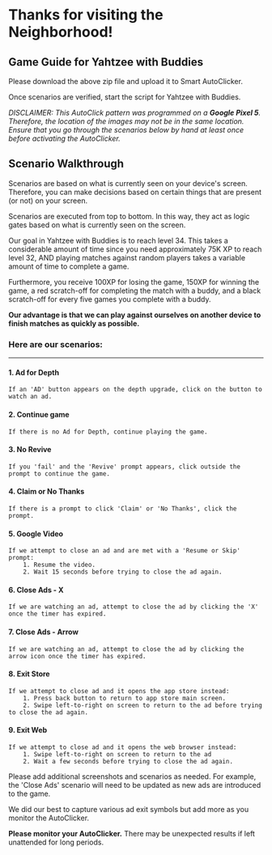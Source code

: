 # Thanks for visiting the Neighborhood!

## Game Guide for Yahtzee with Buddies

Please download the above zip file and upload it to Smart AutoClicker.

Once scenarios are verified, start the script for Yahtzee with Buddies.

_DISCLAIMER: This AutoClick pattern was programmed on a **Google Pixel 5**.
Therefore, the location of the images may not be in the same location. 
Ensure that you go through the scenarios below by hand at least once before activating the AutoClicker._

## Scenario Walkthrough

Scenarios are based on what is currently seen on your device's screen. Therefore, you can make decisions based on certain things that are present (or not) on your screen.

Scenarios are executed from top to bottom. In this way, they act as logic gates based on what is currently seen on the screen.

Our goal in Yahtzee with Buddies is to reach level 34. This takes a considerable amount of time since you need approximately 75K XP to reach level 32, AND playing matches against random players takes a variable amount of time to complete a game. 

Furthermore, you receive 100XP for losing the game, 150XP for winning the game, a red scratch-off for completing the match with a buddy, and a black scratch-off for every five games you complete with a buddy.

**Our advantage is that we can play against ourselves on another device to finish matches as quickly as possible.**

### Here are our scenarios:

---

#### 1. Ad for Depth
    If an 'AD' button appears on the depth upgrade, click on the button to watch an ad.

#### 2. Continue game
    If there is no Ad for Depth, continue playing the game.

#### 3. No Revive
    If you 'fail' and the 'Revive' prompt appears, click outside the prompt to continue the game.

#### 4. Claim or No Thanks
    If there is a prompt to click 'Claim' or 'No Thanks', click the prompt. 

#### 5. Google Video
    If we attempt to close an ad and are met with a 'Resume or Skip' prompt:
        1. Resume the video.
        2. Wait 15 seconds before trying to close the ad again.
    
#### 6. Close Ads - X
    If we are watching an ad, attempt to close the ad by clicking the 'X' once the timer has expired.

#### 7. Close Ads - Arrow
    If we are watching an ad, attempt to close the ad by clicking the arrow icon once the timer has expired.    

#### 8. Exit Store
    If we attempt to close ad and it opens the app store instead:
        1. Press back button to return to app store main screen.
        2. Swipe left-to-right on screen to return to the ad before trying to close the ad again.

#### 9. Exit Web
    If we attempt to close ad and it opens the web browser instead:
        1. Swipe left-to-right on screen to return to the ad 
        2. Wait a few seconds before trying to close the ad again.
        

Please add additional screenshots and scenarios as needed. For example, the 'Close Ads' scenario will need to be updated as new ads are introduced to the game.

We did our best to capture various ad exit symbols but add more as you monitor the AutoClicker.

**Please monitor your AutoClicker.** There may be unexpected results if left unattended for long periods. 
